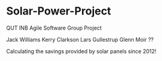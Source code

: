 Solar-Power-Project
===================

QUT INB Agile Software Group Project

Jack Williams
Kerry Clarkson
Lars Gullestrup
Glenn Moir
??


Calculating the savings provided by solar panels since 2012!